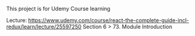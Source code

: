 This project is for Udemy Course learning

Lecture: https://www.udemy.com/course/react-the-complete-guide-incl-redux/learn/lecture/25597250
Section 6 > 73. Module Introduction